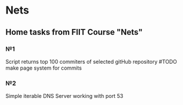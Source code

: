 # Nets
## Home tasks from FIIT Course "Nets"
### №1
Script returns top 100 commiters of selected gitHub repository
#TODO make page system for commits
### №2
Simple iterable DNS Server working with port 53
